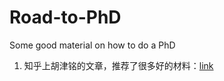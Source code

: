 # Road-to-PhD
Some good material on how to do a PhD

1. 知乎上胡津铭的文章，推荐了很多好的材料：[link](https://www.zhihu.com/question/32210068/answer/2786600114)
<!--stackedit_data:
eyJoaXN0b3J5IjpbMTQzODY3NjUzMV19
-->